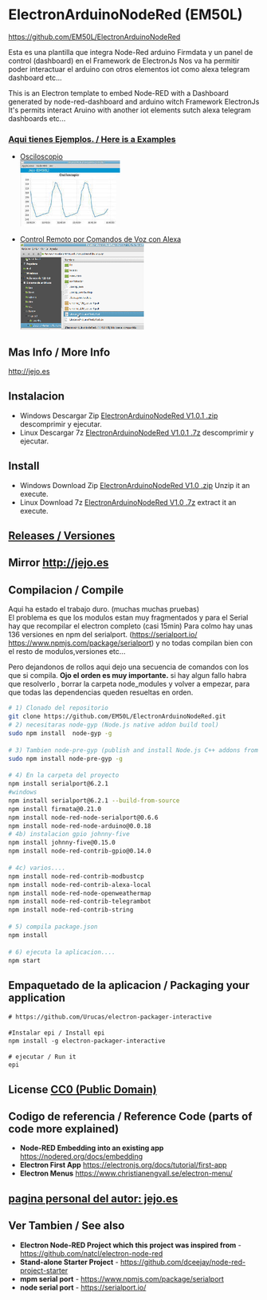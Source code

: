
# ElectronArduinoNodeRed (EM50L)
https://github.com/EM50L/ElectronArduinoNodeRed

Esta es una plantilla que integra Node-Red arduino Firmdata y un panel de control (dashboard) en el Framework de ElectronJs
Nos va ha permitir poder interactuar el arduino con otros elementos iot como alexa telegram dashboard etc... 

This is an Electron template to embed Node-RED with a Dashboard generated by node-red-dashboard and arduino witch Framework ElectronJs
It's permits interact Aruino with another iot elements sutch alexa telegram dashboards etc... 

### [ Aqui tienes Ejemplos. / Here is a Examples](https://github.com/EM50L/ElectronArduinoNodeRed/ejemplos/)

* [ Osciloscopio ](https://github.com/EM50L/ElectronArduinoNodeRed/blob/master/ejemplos/Osciloscopio_Arduino/README.md)  
![](./ejemplos/Osciloscopio_Arduino/portada.jpg) 

* [ Control Remoto por Comandos de Voz con Alexa ](https://github.com/EM50L/ElectronArduinoNodeRed/blob/master/ejemplos/alexa1/README.md)  
![](./ejemplos/alexa1/portada.gif) 

## Mas Info / More Info 
http://jejo.es

## Instalacion 
- Windows Descargar Zip [ElectronArduinoNodeRed V1.0.1 .zip](https://github.com/EM50L/ElectronArduinoNodeRed/releases/download/v1.0.1/ElectronArduinoNodeRed-win32-ia32.zip) descomprimir y ejecutar.
- Linux Descargar 7z [ElectronArduinoNodeRed V1.0.1 .7z](https://github.com/EM50L/ElectronArduinoNodeRed/releases/download/v1.0.1/ElectronArduinoNodeRed-linux-x64-v1.0.1.7z) descomprimir y ejecutar.

## Install
- Windows Download Zip [ElectronArduinoNodeRed V1.0 .zip](https://github.com/EM50L/ElectronArduinoNodeRed/releases/download/v1.0.1/ElectronArduinoNodeRed-win32-ia32.zip) Unzip it an execute.
- Linux Download 7z [ElectronArduinoNodeRed V1.0 .7z](https://github.com/EM50L/ElectronArduinoNodeRed/releases/download/v1.0.1/ElectronArduinoNodeRed-linux-x64-v1.0.1.7z) extract it an execute.

## [Releases / Versiones](https://github.com/EM50L/ElectronArduinoNodeRed/releases/) 
## Mirror http://jejo.es
 
## Compilacion / Compile
Aqui ha estado el trabajo duro. (muchas muchas pruebas)  
El problema es que los modulos estan muy fragmentados y para el Serial hay que recompilar el electron completo (casi 15min) 
Para colmo hay unas 136 versiones en npm del serialport.
 (https://serialport.io/ https://www.npmjs.com/package/serialport)
 y no todas compilan bien con el resto de modulos,versiones etc...
 
 Pero dejandonos de rollos aqui dejo una secuencia de comandos con los que si compila.
 **Ojo el orden es muy importante.** si hay algun fallo habra que resolverlo , borrar la carpeta node_modules y volver a empezar, para que todas las dependencias queden resueltas en orden.
 
```bash
# 1) Clonado del repositorio
git clone https://github.com/EM50L/ElectronArduinoNodeRed.git
# 2) necesitaras node-gyp (Node.js native addon build tool)
sudo npm install  node-gyp -g

# 3) Tambien node-pre-gyp (publish and install Node.js C++ addons from binaries)
sudo npm install node-pre-gyp -g

# 4) En la carpeta del proyecto
npm install serialport@6.2.1
#windows 
npm install serialport@6.2.1 --build-from-source
npm install firmata@0.21.0
npm install node-red-node-serialport@0.6.6
npm install node-red-node-arduino@0.0.18
# 4b) instalacion gpio johnny-five
npm install johnny-five@0.15.0
npm install node-red-contrib-gpio@0.14.0

# 4c) varios....
npm install node-red-contrib-modbustcp
npm install node-red-contrib-alexa-local
npm install node-red-node-openweathermap
npm install node-red-contrib-telegrambot
npm install node-red-contrib-string

# 5) compila package.json
npm install

# 6) ejecuta la aplicacion....
npm start

```

## Empaquetado de la aplicacion / Packaging your application
```
# https://github.com/Urucas/electron-packager-interactive

#Instalar epi / Install epi
npm install -g electron-packager-interactive

# ejecutar / Run it
epi

```

## License [CC0 (Public Domain)](LICENSE.md)

## Codigo de referencia / Reference Code (parts of code more explained)
 - **Node-RED Embedding into an existing app** https://nodered.org/docs/embedding
 - **Electron First App** https://electronjs.org/docs/tutorial/first-app 
 - **Electron Menus** https://www.christianengvall.se/electron-menu/ 
 
 
## [pagina personal del autor: jejo.es](https://jejo.es/categories/node-red/)

## Ver Tambien / See also
 - **Electron Node-RED Project which this project was inspired from** - https://github.com/natcl/electron-node-red
 - **Stand-alone Starter Project** - https://github.com/dceejay/node-red-project-starter
 - **mpm serial port** - https://www.npmjs.com/package/serialport
 - **node serial port** - https://serialport.io/
